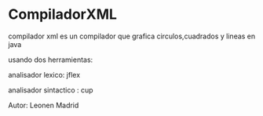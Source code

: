 # CompiladorXML
compilador xml es un compilador que grafica circulos,cuadrados y lineas en java

usando dos herramientas:

analisador lexico: jflex

analisador sintactico : cup

Autor: Leonen Madrid
